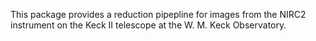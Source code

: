 This package provides a reduction pipepline for images from the
NIRC2 instrument on the Keck II telescope at the W. M. Keck
Observatory.

